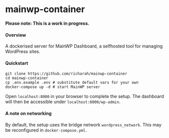 # mainwp-container

**Please note: This is a work in progress.**

#### Overview

A dockerised server for MainWP Dashboard, a selfhosted tool for managing WordPress sites.

#### Quickstart

```cp .env.example .env
git clone https://github.com/richarah/mainwp-container
cd mainwp-container
cp .env.example .env # substitute default vars for your own
docker-compose up -d # start MainWP server
```

Open `localhost:8000` in your browser to complete the setup. The dashboard will then be accessible under `localhost:8000/wp-admin`.

#### A note on networking

By default, the setup uses the bridge network `wordpress_network`. This may be reconfigured in `docker-compose.yml`.
